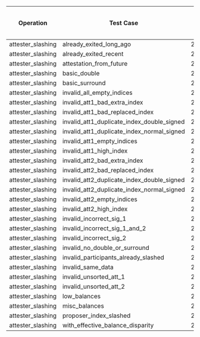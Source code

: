 | Operation | Test Case | Read Pre-State SSZ | Deserialize Pre-State SSZ | Read Operation Input | Process | Merkleize | Commit | Total Cycles | Execution Time |
|-----------|-----------|--------------------|---------------------------|----------------------|---------|-----------|--------|--------------|----------------|
attester_slashing | already_exited_long_ago | 264367 | 18696661 | 55488 | 2177652 | 237495772 | 1012 | 258695090 | 6.410542917s |
attester_slashing | already_exited_recent | 264367 | 18696661 | 55488 | 2177652 | 237495772 | 1012 | 258695090 | 6.357387667s |
attester_slashing | attestation_from_future | 264367 | 18696661 | 55488 | 2177652 | 237495772 | 1012 | 258695090 | 6.616522583s |
attester_slashing | basic_double | 264367 | 18696661 | 55488 | 2177652 | 237495772 | 1012 | 258695090 | 6.295394417s |
attester_slashing | basic_surround | 264371 | 18697243 | 55488 | 2177560 | 237505331 | 1012 | 258705143 | 6.35535s |
attester_slashing | invalid_all_empty_indices | 264367 | 18696661 | 43712 | 2079090 | 237557349 | 1012 | 258646329 | 6.559113292s |
attester_slashing | invalid_att1_bad_extra_index | 264367 | 18696661 | 56224 | 2177719 | 237495772 | 1012 | 258695893 | 6.479355459s |
attester_slashing | invalid_att1_bad_replaced_index | 264367 | 18696661 | 55488 | 2177652 | 237495772 | 1012 | 258695090 | 6.356806417s |
attester_slashing | invalid_att1_duplicate_index_double_signed | 264367 | 18696661 | 55488 | 2080185 | 237557349 | 1012 | 258659200 | 6.297535084s |
attester_slashing | invalid_att1_duplicate_index_normal_signed | 264367 | 18696661 | 55488 | 2080173 | 237557349 | 1012 | 258659188 | 6.419298458s |
attester_slashing | invalid_att1_empty_indices | 264367 | 18696661 | 49600 | 2079583 | 237557349 | 1012 | 258652710 | 6.346676583s |
attester_slashing | invalid_att1_high_index | 264367 | 18696661 | 56224 | 2177719 | 237495772 | 1012 | 258695893 | 6.621420375s |
attester_slashing | invalid_att2_bad_extra_index | 264367 | 18696661 | 56224 | 2177707 | 237495772 | 1012 | 258695881 | 6.407725916s |
attester_slashing | invalid_att2_bad_replaced_index | 264367 | 18696661 | 55488 | 2177652 | 237495772 | 1012 | 258695090 | 6.339856291s |
attester_slashing | invalid_att2_duplicate_index_double_signed | 264367 | 18696661 | 55488 | 2177652 | 237495772 | 1012 | 258695090 | 6.484426541s |
attester_slashing | invalid_att2_duplicate_index_normal_signed | 264367 | 18696661 | 55488 | 2177652 | 237495772 | 1012 | 258695090 | 6.354843625s |
attester_slashing | invalid_att2_empty_indices | 264367 | 18696661 | 49600 | 2177159 | 237495772 | 1012 | 258688709 | 6.345190833s |
attester_slashing | invalid_att2_high_index | 264367 | 18696661 | 56224 | 2177707 | 237495772 | 1012 | 258695881 | 6.321497125s |
attester_slashing | invalid_incorrect_sig_1 | 264367 | 18696661 | 55488 | 2177652 | 237495772 | 1012 | 258695090 | 6.464499583s |
attester_slashing | invalid_incorrect_sig_1_and_2 | 264367 | 18696661 | 55488 | 2177652 | 237495772 | 1012 | 258695090 | 6.379668875s |
attester_slashing | invalid_incorrect_sig_2 | 264367 | 18696661 | 55488 | 2177652 | 237495772 | 1012 | 258695090 | 6.385339042s |
attester_slashing | invalid_no_double_or_surround | 264367 | 18696661 | 55488 | 2080030 | 237557349 | 1012 | 258659045 | 6.539444208s |
attester_slashing | invalid_participants_already_slashed | 264367 | 18696677 | 55488 | 2177652 | 237495772 | 1012 | 258695106 | 6.362071125s |
attester_slashing | invalid_same_data | 264367 | 18696661 | 55488 | 2080254 | 237557349 | 1012 | 258659269 | 6.380923958s |
attester_slashing | invalid_unsorted_att_1 | 264367 | 18696661 | 55488 | 2080179 | 237557349 | 1012 | 258659194 | 6.430769125s |
attester_slashing | invalid_unsorted_att_2 | 264367 | 18696661 | 55488 | 2177652 | 237495772 | 1012 | 258695090 | 6.482142209s |
attester_slashing | low_balances | 264367 | 18696661 | 55488 | 2177652 | 237495772 | 1012 | 258695090 | 6.351083334s |
attester_slashing | misc_balances | 264367 | 18696661 | 52544 | 2177408 | 237495772 | 1012 | 258691902 | 6.364040917s |
attester_slashing | proposer_index_slashed | 264371 | 18697243 | 45184 | 2176969 | 237505331 | 1012 | 258694248 | 6.544404583s |
attester_slashing | with_effective_balance_disparity | 264367 | 18696661 | 52544 | 2177408 | 237495772 | 1012 | 258691902 | 6.672275s |
